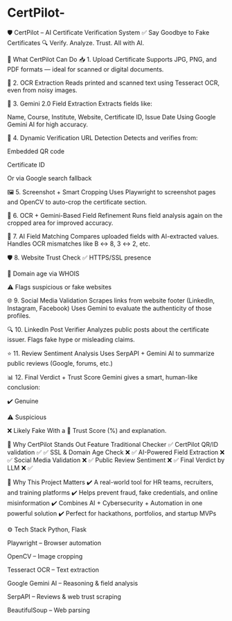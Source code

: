 # CertPilot-
🛡️ CertPilot – AI Certificate Verification System
✅ Say Goodbye to Fake Certificates
🔍 Verify. Analyze. Trust. All with AI.

🌟 What CertPilot Can Do
📥 1. Upload Certificate
Supports JPG, PNG, and PDF formats — ideal for scanned or digital documents.

🧾 2. OCR Extraction
Reads printed and scanned text using Tesseract OCR, even from noisy images.

🤖 3. Gemini 2.0 Field Extraction
Extracts fields like:

Name, Course, Institute, Website, Certificate ID, Issue Date
Using Google Gemini AI for high accuracy.

🔗 4. Dynamic Verification URL Detection
Detects and verifies from:

Embedded QR code

Certificate ID

Or via Google search fallback

🖼️ 5. Screenshot + Smart Cropping
Uses Playwright to screenshot pages and OpenCV to auto-crop the certificate section.

🧠 6. OCR + Gemini-Based Field Refinement
Runs field analysis again on the cropped area for improved accuracy.

🔁 7. AI Field Matching
Compares uploaded fields with AI-extracted values.
Handles OCR mismatches like B ↔ 8, 3 ↔ 2, etc.

🛡️ 8. Website Trust Check
✅ HTTPS/SSL presence

📅 Domain age via WHOIS

⚠️ Flags suspicious or fake websites

🌐 9. Social Media Validation
Scrapes links from website footer (LinkedIn, Instagram, Facebook)
Uses Gemini to evaluate the authenticity of those profiles.

🔍 10. LinkedIn Post Verifier
Analyzes public posts about the certificate issuer.
Flags fake hype or misleading claims.

⭐ 11. Review Sentiment Analysis
Uses SerpAPI + Gemini AI to summarize public reviews (Google, forums, etc.)

📊 12. Final Verdict + Trust Score
Gemini gives a smart, human-like conclusion:

✔️ Genuine

⚠️ Suspicious

❌ Likely Fake
With a 🔢 Trust Score (%) and explanation.

🧠 Why CertPilot Stands Out
Feature	Traditional Checker	✅ CertPilot
QR/ID validation	✅	✅
SSL & Domain Age Check	❌	✅
AI-Powered Field Extraction	❌	✅
Social Media Validation	❌	✅
Public Review Sentiment	❌	✅
Final Verdict by LLM	❌	✅

🎯 Why This Project Matters
✔️ A real-world tool for HR teams, recruiters, and training platforms
✔️ Helps prevent fraud, fake credentials, and online misinformation
✔️ Combines AI + Cybersecurity + Automation in one powerful solution
✔️ Perfect for hackathons, portfolios, and startup MVPs

⚙️ Tech Stack
Python, Flask

Playwright – Browser automation

OpenCV – Image cropping

Tesseract OCR – Text extraction

Google Gemini AI – Reasoning & field analysis

SerpAPI – Reviews & web trust scraping

BeautifulSoup – Web parsing


